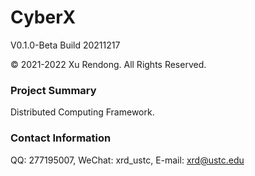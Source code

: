 # CyberX
V0.1.0-Beta Build 20211217

© 2021-2022 Xu Rendong. All Rights Reserved.

### Project Summary
Distributed Computing Framework.

### Contact Information
QQ: 277195007, WeChat: xrd_ustc, E-mail: xrd@ustc.edu
